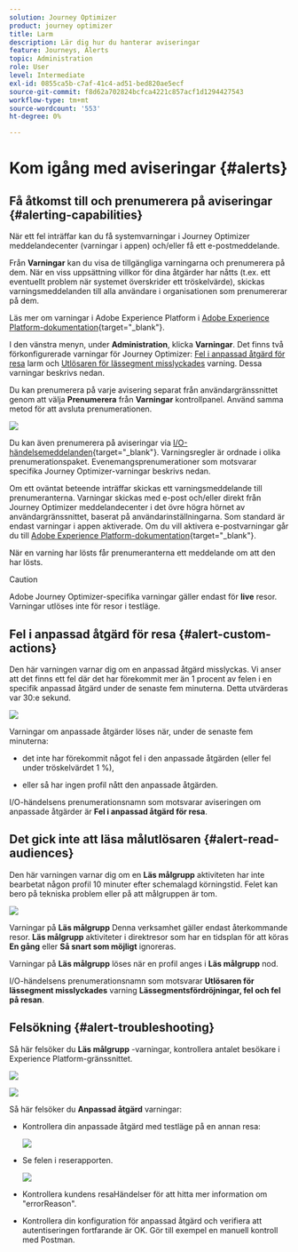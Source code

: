 ```yaml
---
solution: Journey Optimizer
product: journey optimizer
title: Larm
description: Lär dig hur du hanterar aviseringar
feature: Journeys, Alerts
topic: Administration
role: User
level: Intermediate
exl-id: 0855ca5b-c7af-41c4-ad51-bed820ae5ecf
source-git-commit: f8d62a702824bcfca4221c857acf1d1294427543
workflow-type: tm+mt
source-wordcount: '553'
ht-degree: 0%

---
```


# Kom igång med aviseringar {#alerts}

## Få åtkomst till och prenumerera på aviseringar {#alerting-capabilities}

När ett fel inträffar kan du få systemvarningar i Journey Optimizer meddelandecenter (varningar i appen) och/eller få ett e-postmeddelande.

Från **Varningar** kan du visa de tillgängliga varningarna och prenumerera på dem. När en viss uppsättning villkor för dina åtgärder har nåtts (t.ex. ett eventuellt problem när systemet överskrider ett tröskelvärde), skickas varningsmeddelanden till alla användare i organisationen som prenumererar på dem.

<!--These messages can repeat over a pre-defined time interval until the alert has been resolved.-->

Läs mer om varningar i Adobe Experience Platform i [Adobe Experience Platform-dokumentation](https://experienceleague.adobe.com/docs/experience-platform/observability/alerts/overview.html){target="_blank"}.

I den vänstra menyn, under **Administration**, klicka **Varningar**. Det finns två förkonfigurerade varningar för Journey Optimizer: [Fel i anpassad åtgärd för resa](#alert-custom-actions) larm och [Utlösaren för lässegment misslyckades](#alert-read-audiences) varning. Dessa varningar beskrivs nedan.

Du kan prenumerera på varje avisering separat från användargränssnittet genom att välja **Prenumerera** från **Varningar** kontrollpanel. Använd samma metod för att avsluta prenumerationen.

![](assets/alert-subscribe.png)

Du kan även prenumerera på aviseringar via [I/O-händelsemeddelanden](https://experienceleague.adobe.com/docs/experience-platform/observability/alerts/subscribe.html){target="_blank"}. Varningsregler är ordnade i olika prenumerationspaket. Evenemangsprenumerationer som motsvarar specifika Journey Optimizer-varningar beskrivs nedan.

Om ett oväntat beteende inträffar skickas ett varningsmeddelande till prenumeranterna. Varningar skickas med e-post och/eller direkt från Journey Optimizer meddelandecenter i det övre högra hörnet av användargränssnittet, baserat på användarinställningarna. Som standard är endast varningar i appen aktiverade. Om du vill aktivera e-postvarningar går du till [Adobe Experience Platform-dokumentation](https://experienceleague.adobe.com/docs/experience-platform/observability/alerts/ui.html#enable-email-alerts){target="_blank"}.

När en varning har lösts får prenumeranterna ett meddelande om att den har lösts.

>[!CAUTION]
>
>Adobe Journey Optimizer-specifika varningar gäller endast för **live** resor. Varningar utlöses inte för resor i testläge.

## Fel i anpassad åtgärd för resa {#alert-custom-actions}

Den här varningen varnar dig om en anpassad åtgärd misslyckas. Vi anser att det finns ett fel där det har förekommit mer än 1 procent av felen i en specifik anpassad åtgärd under de senaste fem minuterna. Detta utvärderas var 30:e sekund.

![](assets/alerts-custom-action.png)

Varningar om anpassade åtgärder löses när, under de senaste fem minuterna:

* det inte har förekommit något fel i den anpassade åtgärden (eller fel under tröskelvärdet 1 %),

* eller så har ingen profil nått den anpassade åtgärden.

I/O-händelsens prenumerationsnamn som motsvarar aviseringen om anpassade åtgärder är **Fel i anpassad åtgärd för resa**.

## Det gick inte att läsa målutlösaren {#alert-read-audiences}

Den här varningen varnar dig om en **Läs målgrupp** aktiviteten har inte bearbetat någon profil 10 minuter efter schemalagd körningstid. Felet kan bero på tekniska problem eller på att målgruppen är tom.

![](assets/alerts1.png)

Varningar på **Läs målgrupp** Denna verksamhet gäller endast återkommande resor. **Läs målgrupp** aktiviteter i direktresor som har en tidsplan för att köras **En gång** eller **Så snart som möjligt** ignoreras.

Varningar på **Läs målgrupp** löses när en profil anges i **Läs målgrupp** nod.

I/O-händelsens prenumerationsnamn som motsvarar **Utlösaren för lässegment misslyckades** varning **Lässegmentsfördröjningar, fel och fel på resan**.

## Felsökning {#alert-troubleshooting}

Så här felsöker du **Läs målgrupp** -varningar, kontrollera antalet besökare i Experience Platform-gränssnittet.

![](assets/alert-troubleshooting-0.png)

![](assets/alert-troubleshooting-1.png)

Så här felsöker du **Anpassad åtgärd** varningar:

* Kontrollera din anpassade åtgärd med testläge på en annan resa:

  ![](assets/alert-troubleshooting-2.png)

* Se felen i reserapporten.

  ![](assets/alert-troubleshooting-3.png)

* Kontrollera kundens resaHändelser för att hitta mer information om &quot;errorReason&quot;.
* Kontrollera din konfiguration för anpassad åtgärd och verifiera att autentiseringen fortfarande är OK. Gör till exempel en manuell kontroll med Postman.
